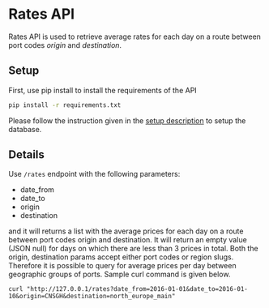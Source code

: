 # Rates API

Rates API is used to retrieve average rates for each day on a route between port codes *origin* and *destination*. 

## Setup

First, use pip install to install the requirements of the API

```bash
pip install -r requirements.txt
```
Please follow the instruction given in the [setup description](https://github.com/xeneta/ratestask/tree/trunk#initial-setup) to setup the database.

## Details

Use `/rates` endpoint with the following parameters:

* date_from
* date_to
* origin
* destination

and it will returns a list with the average prices for each day on a route between port codes origin and destination. It will return an empty value (JSON null) for days on which there are less than 3 prices in total. Both the origin, destination params accept either port codes or region slugs. Therefore it is possible to query for average prices per day between geographic groups of ports. Sample curl command is given below.

    curl "http://127.0.0.1/rates?date_from=2016-01-01&date_to=2016-01-10&origin=CNSGH&destination=north_europe_main"
